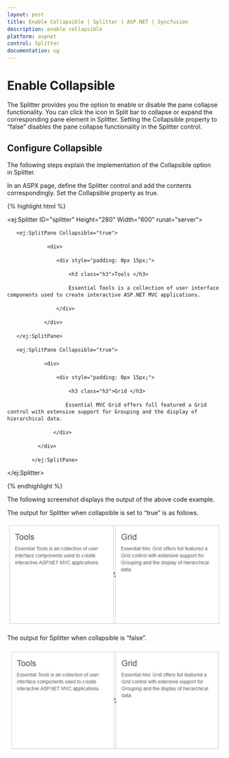 ```yaml
---
layout: post
title: Enable Collapsible | Splitter | ASP.NET | Syncfusion
description: enable collapsible
platform: aspnet
control: Splitter
documentation: ug
---
```


# Enable Collapsible

The Splitter provides you the option to enable or disable the pane collapse functionality. You can click the icon in Split bar to collapse or expand the corresponding pane element in Splitter. Setting the Collapsible property to “false” disables the pane collapse functionality in the Splitter control.

## Configure Collapsible

The following steps explain the implementation of the Collapsible option in Splitter.

In an ASPX page, define the Splitter control and add the contents correspondingly. Set the Collapsible property as true.

{% highlight html %}

<ej:Splitter ID="splitter" Height="280" Width="600" runat="server">

       <ej:SplitPane Collapsible="true">

                 <div>

                    <div style="padding: 0px 15px;">

                        <h3 class="h3">Tools </h3>

                        Essential Tools is a collection of user interface components used to create interactive ASP.NET MVC applications.

                    </div>

                </div>

       </ej:SplitPane>

       <ej:SplitPane Collapsible="true">

                <div>

                    <div style="padding: 0px 15px;">

                        <h3 class="h3">Grid </h3>

                       Essential MVC Grid offers full featured a Grid control with extensive support for Grouping and the display of hierarchical data.

                   </div>

              </div>

            </ej:SplitPane>

</ej:Splitter>

{% endhighlight %}



The following screenshot displays the output of the above code example.



The output for Splitter when collapsible is set to “true” is as follows.



 ![](Enable-Collapsible_images/Enable-Collapsible_img1.png)



The output for Splitter when collapsible is “false”.

 ![](Enable-Collapsible_images/Enable-Collapsible_img2.png)



